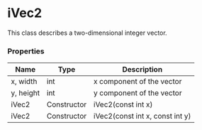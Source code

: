 # iVec2 #
This class describes a two-dimensional integer vector.

### Properties ###
| Name | Type | Description |
|-|-|-|
| x, width | int | x component of the vector |
| y, height | int | y component of the vector |
| iVec2 | Constructor | iVec2(const int x) |
| iVec2 | Constructor | iVec2(const int x, const int y) |
